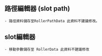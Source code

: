 ## 路徑編輯器 (slot path)
    - 路徑資料儲存至RollerPathData 此資料不建議修改。

## slot編輯器
    - 移動參數儲存至 RollerData 此資料不建議修改